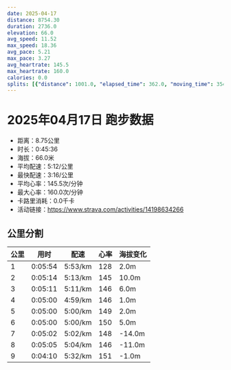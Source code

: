 ```yaml
---
date: 2025-04-17
distance: 8754.30
duration: 2736.0
elevation: 66.0
avg_speed: 11.52
max_speed: 18.36
avg_pace: 5.21
max_pace: 3.27
avg_heartrate: 145.5
max_heartrate: 160.0
calories: 0.0
splits: [{"distance": 1001.0, "elapsed_time": 362.0, "moving_time": 354.0, "average_speed": 2.83, "pace": 5.889293286219081, "average_heartrate": 128.59714285714287, "elevation_difference": 2.0, "split_number": 1}, {"distance": 1002.0, "elapsed_time": 314.0, "moving_time": 314.0, "average_speed": 3.19, "pace": 5.224670846394984, "average_heartrate": 145.5, "elevation_difference": 10.0, "split_number": 2}, {"distance": 997.5, "elapsed_time": 311.0, "moving_time": 311.0, "average_speed": 3.21, "pace": 5.192118380062305, "average_heartrate": 146.2604501607717, "elevation_difference": 6.0, "split_number": 3}, {"distance": 1002.0, "elapsed_time": 300.0, "moving_time": 300.0, "average_speed": 3.34, "pace": 4.9900299401197605, "average_heartrate": 146.96, "elevation_difference": 1.0, "split_number": 4}, {"distance": 1000.0, "elapsed_time": 300.0, "moving_time": 300.0, "average_speed": 3.33, "pace": 5.005015015015014, "average_heartrate": 149.33, "elevation_difference": 2.0, "split_number": 5}, {"distance": 998.5, "elapsed_time": 300.0, "moving_time": 300.0, "average_speed": 3.33, "pace": 5.005015015015014, "average_heartrate": 150.63333333333333, "elevation_difference": 5.0, "split_number": 6}, {"distance": 999.5, "elapsed_time": 302.0, "moving_time": 302.0, "average_speed": 3.31, "pace": 5.035256797583081, "average_heartrate": 148.2682119205298, "elevation_difference": -14.0, "split_number": 7}, {"distance": 1000.5, "elapsed_time": 305.0, "moving_time": 305.0, "average_speed": 3.28, "pace": 5.081310975609756, "average_heartrate": 146.1639344262295, "elevation_difference": -11.0, "split_number": 8}, {"distance": 753.3, "elapsed_time": 250.0, "moving_time": 250.0, "average_speed": 3.01, "pace": 5.537109634551495, "average_heartrate": 151.72357723577235, "elevation_difference": -1.0, "split_number": 9}]
---
```


# 2025年04月17日 跑步数据

- 距离：8.75公里
- 时长：0:45:36
- 海拔：66.0米
- 平均配速：5:12/公里
- 最快配速：3:16/公里
- 平均心率：145.5次/分钟
- 最大心率：160.0次/分钟
- 卡路里消耗：0.0千卡
- 活动链接：https://www.strava.com/activities/14198634266

## 公里分割

| 公里 | 用时 | 配速 | 心率 | 海拔变化 |
|------|------|------|------|------|
| 1 | 0:05:54 | 5:53/km | 128 | 2.0m |
| 2 | 0:05:14 | 5:13/km | 145 | 10.0m |
| 3 | 0:05:11 | 5:11/km | 146 | 6.0m |
| 4 | 0:05:00 | 4:59/km | 146 | 1.0m |
| 5 | 0:05:00 | 5:00/km | 149 | 2.0m |
| 6 | 0:05:00 | 5:00/km | 150 | 5.0m |
| 7 | 0:05:02 | 5:02/km | 148 | -14.0m |
| 8 | 0:05:05 | 5:04/km | 146 | -11.0m |
| 9 | 0:04:10 | 5:32/km | 151 | -1.0m |

